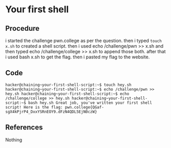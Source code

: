 # Your first shell

## Procedure
i started the challenge pwn.college
as per the question.
then i typed `touch x.sh` to created a shell script.
then i used echo /challenge/pwn >> x.sh 
and then typed echo /challenge/college >> x.sh to append those both.
after that i used bash x.sh to get the flag.
then i pasted my flag to the website.

## Code
`hacker@chaining~your-first-shell-script:~$ touch hey.sh
hacker@chaining~your-first-shell-script:~$ echo /challenge/pwn >> hey.sh
hacker@chaining~your-first-shell-script:~$ echo /challenge/college >> hey.sh
hacker@chaining~your-first-shell-script:~$ bash hey.sh
Great job, you've written your first shell script! Here is the flag:
pwn.college{QGaf-sgX4kPjrP4_DxxYSRnEOY9.dFzN4QDL5EjN0czW}`

## References
Nothing
